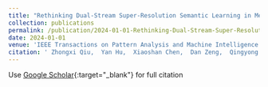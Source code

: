 ```yaml
---
title: "Rethinking Dual-Stream Super-Resolution Semantic Learning in Medical Image Segmentation"
collection: publications
permalink: /publication/2024-01-01-Rethinking-Dual-Stream-Super-Resolution-Semantic-Learning-in-Medical-Image-Segmentation
date: 2024-01-01
venue: 'IEEE Transactions on Pattern Analysis and Machine Intelligence'
citation: ' Zhongxi Qiu,  Yan Hu,  Xiaoshan Chen,  Dan Zeng,  Qingyong Hu,  Jiang Liu, &quot;Rethinking Dual-Stream Super-Resolution Semantic Learning in Medical Image Segmentation.&quot; IEEE Transactions on Pattern Analysis and Machine Intelligence, 2024.'
---
```

Use [Google Scholar](https://scholar.google.com/scholar?q=Rethinking+Dual+Stream+Super+Resolution+Semantic+Learning+in+Medical+Image+Segmentation){:target="_blank"} for full citation